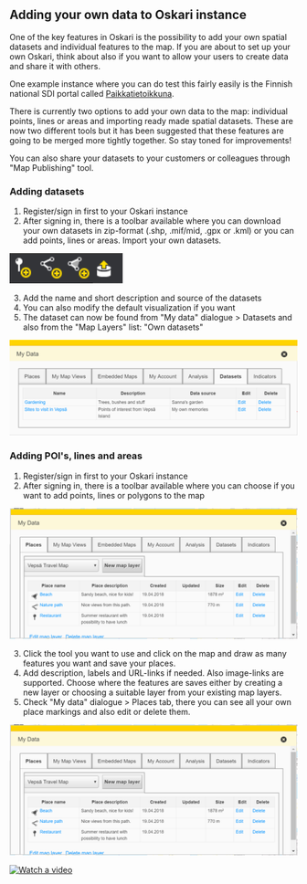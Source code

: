 ## Adding your own data to Oskari instance

One of the key features in Oskari is the possibility to add your own spatial datasets and individual features to the map. 
If you are about to set up your own Oskari, think about also if you want to allow your users to create data and share it with others. 

One example instance where you can do test this fairly easily is the Finnish national SDI portal called [Paikkatietoikkuna](www.paikkatietoikkuna.fi). 

There is currently two options to add your own data to the map: individual points, lines or areas and importing ready made spatial datasets. These are now two different tools but it has been suggested that these features are going to be merged more tightly together.  So stay toned for improvements!

You can also share your datasets to your customers or colleagues through "Map Publishing" tool.

### Adding datasets

1. Register/sign in first to your Oskari instance
2. After signing in, there is a toolbar available where you can download your own datasets in zip-format (.shp, .mif/mid, .gpx or .kml) or you can add points, lines or areas. Import your own datasets.

![Add data](../../public/images/add_data.PNG)

3. Add the name and short description and source of the datasets
4. You can also modify the default visualization if you want
5. The dataset can now be found from "My data" dialogue > Datasets and also from the "Map Layers" list: "Own datasets"

![My data](../../public/images/My_datasets.PNG)

### Adding POI's, lines and areas

1. Register/sign in first to your Oskari instance
2. After signing in, there is a toolbar available where you can choose if you want to add points, lines or polygons to the map

![Add data](../../public/images/My_data_dialogue.PNG)

3. Click the tool you want to use and click on the map and draw as many features you want and save your places.
4. Add description, labels and URL-links if needed. Also image-links are supported. Choose where the features are saves either by creating a new layer or choosing a suitable layer from your existing map layers.
5. Check "My data" dialogue > Places tab, there you can see all your own place markings and also edit or delete them.

![My data](../../public/images/my_data_dialogue.PNG)

[![Watch a video](https://img.youtube.com/vi/zNTOwhhNAQk/maxresdefault.jpg)](https://youtu.be/zNTOwhhNAQk)
